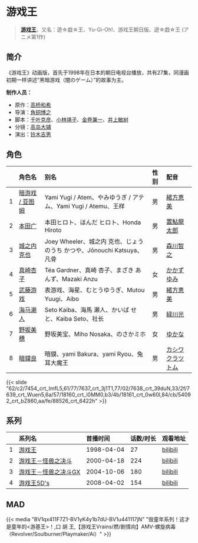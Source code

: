 # 游戏王


> <u>**[游戏王](http://bgm.tv/subject/12344)**</u>，又名：遊☆戯☆王、Yu-Gi-Oh!、游戏王朝日版、遊☆戯☆王 (アニメ第1作)

## 简介


《游戏王》动画版，首先于1998年在日本的朝日电视台播放，共有27集，同漫画初期一样讲述“黑暗游戏（闇のゲーム）”的故事为主。

**制作人员：**
- 原作：[高桥和希](http://bgm.tv/person/1116)
- 导演：[角铜博之](http://bgm.tv/person/631)
- 脚本：[千叶克彦](http://bgm.tv/person/525)、[小林靖子](http://bgm.tv/person/345)、[金卷兼一](http://bgm.tv/person/333)、[井上敏树](http://bgm.tv/person/386)
- 分镜：[高岛大辅](http://bgm.tv/person/17470)
- 演出：[铃木吉男](http://bgm.tv/person/21711)

## 角色

|     |   角色名   |   别名  | 性别 |  配音  |
|:--- |:------  |:----      |:---  |:--   |
| 1 | [暗游戏 / 亚图姆](http://bgm.tv/character/7454) | Yami Yugi / Atem、やみゆうぎ / アテム、Yami Yugi / Atemu、王样 | 男 | [緒方恵美](http://bgm.tv/person/4054) |
| 2 | [本田广](http://bgm.tv/character/7637) | 本田ヒロト、ほんだ ヒロト、Honda Hiroto | 男 | [置鮎龍太郎](http://bgm.tv/person/3976) |
| 3 | [城之内克也](http://bgm.tv/character/7638) | Joey Wheeler、城之内 克也、じょうのうち かつや、Jōnouchi Katsuya、凡骨 | 男 | [森川智之](http://bgm.tv/person/3822) |
| 4 | [真崎杏子](http://bgm.tv/character/7639) | Téa Gardner、真崎 杏子、まざき あんず、Mazaki Anzu | 女 | [かかずゆみ](http://bgm.tv/person/4097) |
| 5 | [武藤游戏](http://bgm.tv/character/18160) | 表游戏、海星、むとうゆうぎ、Mutou Yuugi、Aibo | 男 | [緒方恵美](http://bgm.tv/person/4054) |
| 6 | [海马濑人](http://bgm.tv/character/18161) | Seto Kaiba、海馬 瀬人、かいば せと、Kaiba Seto、社长 | 男 | [緑川光](http://bgm.tv/person/3967) |
| 7 | [野坂美穗](http://bgm.tv/character/54092) | 野坂美宝、Miho Nosaka、のさかミホ | 女 | [ゆかな](http://bgm.tv/person/3824) |
| 8 | [暗貘良](http://bgm.tv/character/88526) | 暗貘、yami Bakura、yami Ryou、兔耳大魔王 | 男 | [カシワクラツトム](http://bgm.tv/person/123) |

{{< slide "62/c2/7454_crt_ImfL5,61/77/7637_crt_3j1T1,77/02/7638_crt_39duN,33/2f/7639_crt_Wuen5,6a/57/18160_crt_i0MM0,b3/4b/18161_crt_0w60l,84/cb/54092_crt_bZ860,aa/fe/88526_crt_6422h" >}}

## 系列

|     |   系列名   |   首播时间  | 话数/时长  | 观看地址 |
|:---  |:------    |:----      |:---       |:---  |
| 1 |[游戏王](https://bgm.tv/subject/12344)| 1998-04-04 | 27 | [bilibili](https://www.bilibili.com/video/BV1KW411J7Dv)  |
| 2 |[游戏王－怪兽之决斗](https://bgm.tv/subject/6390)| 2000-04-18 | 224 | [bilibili](https://www.bilibili.com/bangumi/play/ss3054)  |
| 3 |[游戏王－怪兽之决斗GX](https://bgm.tv/subject/3711)| 2004-10-06 | 180 | [bilibili](https://www.bilibili.com/video/BV1Kx41137ET)  |
| 4 |[游戏王5D's](https://bgm.tv/subject/1609)| 2008-04-02 | 154 | [bilibili](https://www.bilibili.com/video/BV1hx411j7zV/)  |


## MAD

{{< media  "BV1qx411F7Z1-BV1yK4y1b7dU-BV1u441117jN"
"毁童年系列！这才是童年的<游基王>！,口 胡 王,【游戏王Vrains/燃/剧情向】AMV-螺旋病毒（Revolver/Soulburner/Playmaker/Ai）"  >}}
